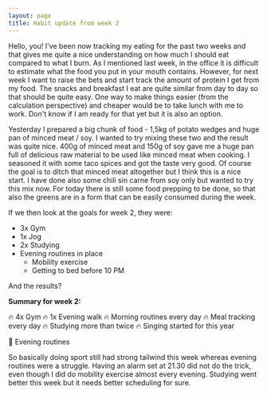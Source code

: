 ```yaml
---
layout: page
title: Habit update from week 2
---
```


Hello, you! I've been now tracking my eating for the past two weeks and that gives me quite a nice understanding on how much I should eat compared to what I burn. As I mentioned last week, in the office it is difficult to estimate what the food you put in your mouth contains. However, for next week I want to raise the bets and start track the amount of protein I get from my food. The snacks and breakfast I eat are quite similar from day to day so that should be quite easy. One way to make things easier (from the calculation perspective) and cheaper would be to take lunch with me to work. Don't know if I am ready for that yet but it is also an option. 

Yesterday I prepared a big chunk of food - 1,5kg of potato wedges and huge pan of minced meat / soy. I wanted to try mixing these two and the result was quite nice. 400g of minced meat and 150g of soy gave me a huge pan full of delicious raw material to be used like minced meat when cooking. I seasoned it with some taco spices and got the taste very good. Of course the goal is to ditch that minced meat altogether but I think this is a nice start. I have done also some chili sin carne from soy only but wanted to try this mix now. For today there is still some food prepping to be done, so that also the greens are in a form that can be easily consumed during the week. 

If we then look at the goals for week 2, they were: 

- 3x Gym
- 1x Jog
- 2x Studying
- Evening routines in place
  - Mobility exercise
  - Getting to bed before 10 PM

And the results? 

**Summary for week 2:**

:fire: 4x Gym
:fire: 1x Evening walk
:fire: Morning routines every day
:fire: Meal tracking every day
:fire: Studying more than twice
:fire: Singing started for this year

:hankey: Evening routines

So basically doing sport still had strong tailwind this week whereas evening routines were a struggle. Having an alarm set at 21.30 did not do the trick, even though I did do mobility exercise almost every evening. Studying went better this week but it needs better scheduling for sure. 